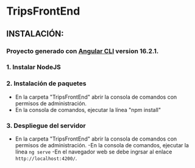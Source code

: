 # TripsFrontEnd

## INSTALACIÓN:
### Proyecto generado con [Angular CLI](https://github.com/angular/angular-cli) version 16.2.1.
###  1. Instalar NodeJS
###  2. Instalación de paquetes 
-  En la carpeta "TripsFrontEnd" abrir la consola de comandos con permisos de administración.
- En la consola de comandos, ejecutar la línea "npm install"

###  3. Despliegue del servidor
-  En la carpeta "TripsFrontEnd" abrir la consola de comandos con permisos de administración.
-En la consola de comandos, ejecutar la línea  `ng serve`
-En el navegador web se debe ingrsar al enlace `http://localhost:4200/`.



